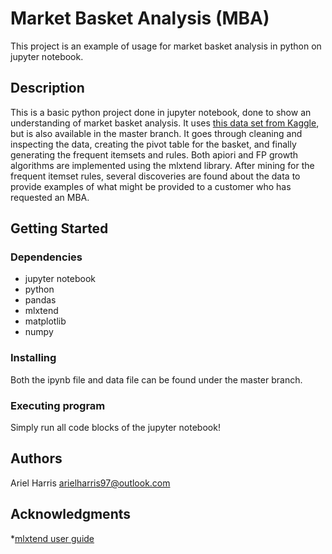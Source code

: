 # Market Basket Analysis (MBA)
This project is an example of usage for market basket analysis in python on jupyter notebook.

## Description
This is a basic python project done in jupyter notebook, done to show an understanding of market basket analysis. It uses [this data set from Kaggle](https://www.kaggle.com/datasets/aslanahmedov/market-basket-analysis), but is also available in the master branch. It goes through cleaning and inspecting the data, creating the pivot table for the basket, and finally generating the frequent itemsets and rules. Both apiori and FP growth algorithms are implemented using the mlxtend library. After mining for the frequent itemset rules, several discoveries are found about the data to provide examples of what might be provided to a customer who has requested an MBA. 

## Getting Started

### Dependencies
* jupyter notebook
* python
* pandas
* mlxtend
* matplotlib
* numpy

### Installing
Both the ipynb file and data file can be found under the master branch.

### Executing program
Simply run all code blocks of the jupyter notebook!


## Authors
Ariel Harris
arielharris97@outlook.com


## Acknowledgments
*[mlxtend user guide](https://rasbt.github.io/mlxtend/api_subpackages/mlxtend.frequent_patterns/)
